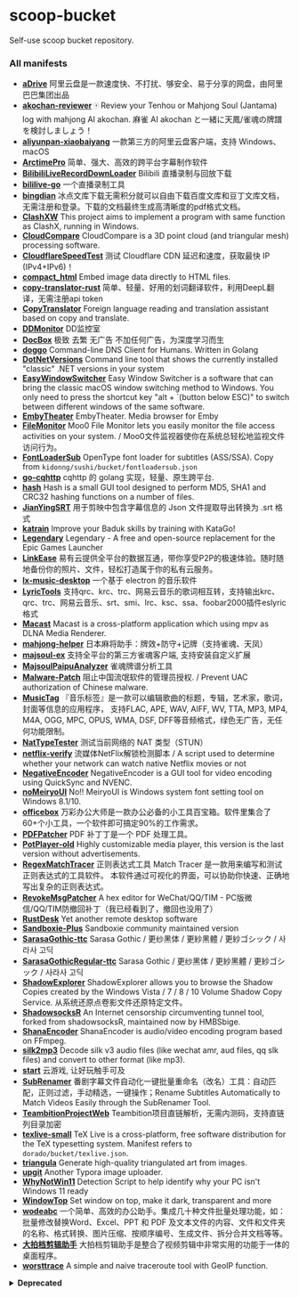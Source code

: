 # scoop-bucket
Self-use scoop bucket repository.

### All manifests

- [**aDrive**](https://www.aliyundrive.com/) 阿里云盘是一款速度快、不打扰、够安全、易于分享的网盘，由阿里巴巴集团出品
- [**akochan-reviewer**](https://github.com/Equim-chan/akochan-reviewer) 🀄️ Review your Tenhou or Mahjong Soul (Jantama) log with mahjong AI akochan. 麻雀 AI akochan と一緒に天鳳/雀魂の牌譜を検討しましょう！
- [**aliyunpan-xiaobaiyang**](https://github.com/liupan1890/aliyunpan) 一款第三方的阿里云盘客户端，支持 Windows、macOS
- [**ArctimePro**](https://arctime.org) 简单、强大、高效的跨平台字幕制作软件
- [**BilibiliLiveRecordDownLoader**](https://github.com/HMBSbige/BilibiliLiveRecordDownLoader) Bilibili 直播录制与回放下载
- [**bililive-go**](https://github.com/hr3lxphr6j/bililive-go) 一个直播录制工具
- [**bingdian**](http://www.bingdian001.com) 冰点文库下载无需积分就可以自由下载百度文库和豆丁文库文档，无需注册和登录。下载的文档最终生成高清晰度的pdf格式文档。
- [**ClashXW**](https://github.com/ysc3839/ClashXW) This project aims to implement a program with same function as ClashX, running in Windows.
- [**CloudCompare**](https://github.com/ysc3839/ClashXW) CloudCompare is a 3D point cloud (and triangular mesh) processing software.
- [**CloudflareSpeedTest**](https://github.com/XIU2/CloudflareSpeedTest) 测试 Cloudflare CDN 延迟和速度，获取最快 IP (IPv4+IPv6)！
- [**compact_html**](https://github.com/EdenHell/compact_html) Embed image data directly to HTML files.
- [**copy-translator-rust**](https://github.com/zu1k/copy-translator) 简单、轻量、好用的划词翻译软件，利用DeepL翻译，无需注册api token
- [**CopyTranslator**](https://github.com/CopyTranslator/CopyTranslator) Foreign language reading and translation assistant based on copy and translate.
- [**DDMonitor**](https://github.com/zhimingshenjun/DD_Monitor) DD监控室
- [**DocBox**](https://www.daokeyuedu.com/index.php) 极致 去繁 无广告 不加任何广告，为深度学习而生
- [**doggo**](https://github.com/mr-karan/doggo) Command-line DNS Client for Humans. Written in Golang
- [**DotNetVersions**](https://github.com/jmalarcon/DotNetVersions) Command line tool that shows the currently installed "classic" .NET versions in your system
- [**EasyWindowSwitcher**](https://neosmart.net/EasySwitch) Easy Window Switcher is a software that can bring the classic macOS window switching method to Windows. You only need to press the shortcut key "alt + `(button below ESC)" to switch between different windows of the same software.
- [**EmbyTheater**](https://emby.media/emby-theater.html) EmbyTheater. Media browser for Emby
- [**FileMonitor**](https://zhs.moo0.com/software/FileMonitor) Moo0 File Monitor lets you easily monitor the file access activities on your system. / Moo0文件监视器使你在系统总轻松地监视文件访问行为。
- [**FontLoaderSub**](https://github.com/yzwduck/FontLoaderSub) OpenType font loader for subtitles (ASS/SSA). Copy from `kidonng/sushi/bucket/fontloadersub.json`
- [**go-cqhttp**](https://github.com/Mrs4s/go-cqhttp) cqhttp 的 golang 实现，轻量、原生跨平台.
- [**hash**](http://keir.net/hash.html) Hash is a small GUI tool designed to perform MD5, SHA1 and CRC32 hashing functions on a number of files.
- [**JianYingSRT**](https://guihet.com/jianying.html) 用于剪映中包含字幕信息的 Json 文件提取导出转换为 .srt 格式
- [**katrain**](https://github.com/sanderland/katrain) Improve your Baduk skills by training with KataGo!
- [**Legendary**](https://github.com/derrod/legendary) Legendary - A free and open-source replacement for the Epic Games Launcher
- [**LinkEase**](https://www.linkease.com) 易有云提供全平台的数据互通，带你享受P2P的极速体验。随时随地备份你的照片、文件，轻松打造属于你的私有云服务。
- [**lx-music-desktop**](https://github.com/lyswhut/lx-music-desktop) 一个基于 electron 的音乐软件
- [**LyricTools**](https://gitee.com/ying32/MakeLyric/) 支持qrc、krc、trc、网易云音乐的歌词相互转，支持输出krc、qrc、trc、网易云音乐、srt、smi、lrc、ksc、ssa、foobar2000插件eslyric格式
- [**Macast**](https://github.com/xfangfang/Macast) Macast is a cross-platform application which using mpv as DLNA Media Renderer.
- [**mahjong-helper**](https://github.com/EndlessCheng/mahjong-helper) 日本麻将助手：牌效+防守+记牌（支持雀魂、天凤）
- [**majsoul-ex**](https://github.com/moxcomic/majsoul-ex) 支持全平台的第三方雀魂客户端, 支持安装自定义扩展
- [**MajsoulPaipuAnalyzer**](https://github.com/zyr17/MajsoulPaipuAnalyzer) 雀魂牌谱分析工具
- [**Malware-Patch**](https://github.com/the1812/Malware-Patch) 阻止中国流氓软件的管理员授权. / Prevent UAC authorization of Chinese malware.
- [**MusicTag**](https://www.cnblogs.com/vinlxc/p/11347744.html) 『音乐标签』是一款可以编辑歌曲的标题，专辑，艺术家，歌词，封面等信息的应用程序， 支持FLAC, APE, WAV, AIFF, WV, TTA, MP3, MP4, M4A, OGG, MPC, OPUS, WMA, DSF, DFF等音频格式，绿色无广告，无任何功能限制。
- [**NatTypeTester**](https://github.com/HMBSbige/NatTypeTester) 测试当前网络的 NAT 类型（STUN）
- [**netflix-verify**](https://github.com/sjlleo/netflix-verify) 流媒体NetFlix解锁检测脚本 / A script used to determine whether your network can watch native Netflix movies or not
- [**NegativeEncoder**](https://github.com/zyzsdy/NegativeEncoder) NegativeEncoder is a GUI tool for video encoding using QuickSync and NVENC.
- [**noMeiryoUI**](https://github.com/Tatsu-syo/noMeiryoUI) No!! MeiryoUI is Windows system font setting tool on Windows 8.1/10.
- [**officebox**](http://www.wofficebox.com) 万彩办公大师是一款办公必备的小工具百宝箱。软件里集合了60+个小工具，一个软件即可搞定90%的工作需求。
- [**PDFPatcher**](https://github.com/wmjordan/PDFPatcher) PDF 补丁丁是一个 PDF 处理工具。
- [**PotPlayer-old**](https://potplayer.daum.net) Highly customizable media player, this version is the last version without advertisements.
- [**RegexMatchTracer**](http://www.regexlab.com/zh/mtracer) 正则表达式工具 Match Tracer 是一款用来编写和测试正则表达式的工具软件。 本软件通过可视化的界面，可以协助你快速、正确地写出复杂的正则表达式。
- [**RevokeMsgPatcher**](https://github.com/huiyadanli/RevokeMsgPatcher) A hex editor for WeChat/QQ/TIM - PC版微信/QQ/TIM防撤回补丁（我已经看到了，撤回也没用了）
- [**RustDesk**](https://rustdesk.com/) Yet another remote desktop software
- [**Sandboxie-Plus**](https://github.com/sandboxie-plus/Sandboxie) Sandboxie community maintained version
- [**SarasaGothic-ttc**](https://github.com/be5invis/Sarasa-Gothic) Sarasa Gothic / 更纱黑体 / 更紗黑體 / 更紗ゴシック / 사라사 고딕
- [**SarasaGothicRegular-ttc**](https://github.com/be5invis/Sarasa-Gothic) Sarasa Gothic / 更纱黑体 / 更紗黑體 / 更紗ゴシック / 사라사 고딕
- [**ShadowExplorer**](https://www.shadowexplorer.com/) ShadowExplorer allows you to browse the Shadow Copies created by the Windows Vista / 7 / 8 / 10 Volume Shadow Copy Service. 从系统还原点卷影文件还原特定文件。
- [**ShadowsocksR**](https://github.com/HMBSbige/ShadowsocksR-Windows) An Internet censorship circumventing tunnel tool, forked from shadowsocksR, maintained now by HMBSbige.   
- [**ShanaEncoder**](https://shana.pe.kr) ShanaEncoder is audio/video encoding program based on FFmpeg.
- [**silk2mp3**](https://kn007.net/topics/batch-convert-silk-v3-audio-files-to-mp3-in-windows/) Decode silk v3 audio files (like wechat amr, aud files, qq slk files) and convert to other format (like mp3).
- [**start**](https://start.qq.com/) 云游戏, 让好玩触手可及
- [**SubRenamer**](https://github.com/qwqcode/SubRenamer) 番剧字幕文件自动化一键批量重命名（改名）工具：自动匹配，正则过滤，手动精选，一键操作；Rename Subtitles Automatically to Match Videos Easily through the SubRenamer Tool.
- [**TeambitionProjectWeb**](https://www.52pojie.cn/thread-1348072-1-1.html) Teambition项目直链解析，无需内测码，支持直链列目录加密
- [**texlive-small**](https://tug.org/texlive/) TeX Live is a cross-platform, free software distribution for the TeX typesetting system. Manifest refers to `dorado/bucket/texlive.json`.
- [**triangula**](https://github.com/RH12503/triangula) Generate high-quality triangulated art from images.
- [**upgit**](https://github.com/pluveto) Another Typora image uploader.
- [**WhyNotWin11**](https://github.com/rcmaehl/WhyNotWin11) Detection Script to help identify why your PC isn't Windows 11 ready
- [**WindowTop**](https://github.com/BiGilSoft/WindowTop) Set window on top, make it dark, transparent and more
- [**wodeabc**](https://www.wodeabc.com) 一个简单、高效的办公助手。集成几十种文件批量处理功能，如：批量修改替换Word、Excel、PPT 和 PDF 及文本文件的内容、文件和文件夹的名称、格式转换、图片压缩、按顺序编号、生成文件、拆分合并文档等等。
- [**大拍档剪辑助手**](http://spdpd.net) 大拍档剪辑助手是整合了视频剪辑中非常实用的功能于一体的桌面程序。
- [**worsttrace**](https://wtrace.app) A simple and naive traceroute tool with GeoIP function.

<details>
<summary><strong>Deprecated</strong></summary>

These manifests have been removed from this bucket because there are better/maintained alternatives in other buckets, or no longer installable via Scoop.

- [**BBDown**](https://github.com/nilaoda/BBDown) available in `chawyehsu/dorado` bucket as [bbdown](https://github.com/chawyehsu/dorado/blob/master/bucket/bbdown.json)
- [**BililiveStreamFileFixer**](https://github.com/Genteure/BililiveStreamFileFixer) have been integrated in `chawyehsu/dorado/bililiverecorder.json` since version 1.3.1
- [**ClashDotNetFramework**](https://github.com/ClashDotNetFramework/ClashDotNetFramework) has been deleted.
- [**iFlyVoice**](https://srf.xunfei.cn/) There are some problems when checking or getting the latest version, temporarily removing.
- [**KDEConnect**](https://kdeconnect.kde.org/): available in `chawyehsu/dorado` bucket as [kdeconnect](https://github.com/chawyehsu/dorado/blob/master/bucket/kdeconnect.json)
- [**MyDockFinder**](https://www.mydockfinder.com) It will be released on Steam on November 26, 2021.

</details>
